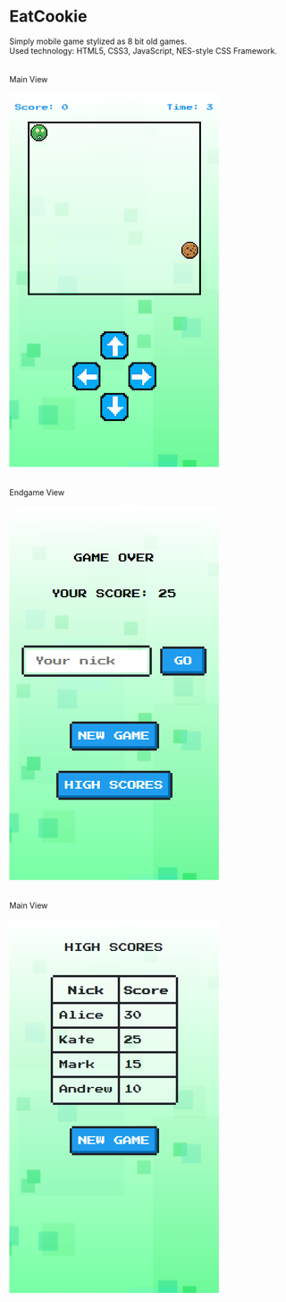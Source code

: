 # EatCookie
Simply mobile game stylized as 8 bit old games. 
<br /> 
Used technology: HTML5, CSS3, JavaScript, NES-style CSS Framework.
<br />
<br />
<br />
Main View
<br />
<br />
![Main](screenshots/cookieseater_screenshot3.png)
<br />
<br />
<br />
Endgame View
<br />
<br />
![Endgame](screenshots/cookieseater_screenshot1.png)
<br />
<br />
<br />
Main View
<br />
<br />
![HighScores](screenshots/cookieseater_screenshot2.png)
<br />
